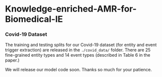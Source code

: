 # Knowledge-enriched-AMR-for-Biomedical-IE

### Covid-19 Dataset 
The training and testing splits for our Covid-19 dataset (for entity and event trigger extraction) are released in the `./covid_data/` folder. There are 25 fine-grained entity types and 14 event types (described in Table 6 in the paper.)

We will release our model code soon. Thanks so much for your patience.
